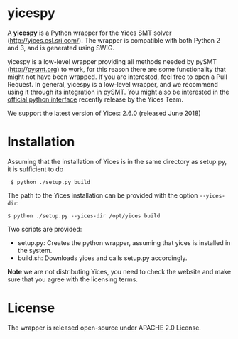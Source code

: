 # yicespy

A **yicespy** is a Python wrapper for the Yices SMT solver (http://yices.csl.sri.com/).
The wrapper is compatible with both Python 2 and 3, and is generated using SWIG.

yicespy is a low-level wrapper providing all methods needed by pySMT (http://pysmt.org) to work, for this reason there are some functionality that might not have been wrapped. If you are interested, feel free to open a Pull Request.
In general, yicespy is a low-level wrapper, and we recommend using it through its integration in pySMT. You might also be interested in the [official python interface](https://github.com/SRI-CSL/yices2/tree/master/src/bindings/python) recently release by the Yices Team.

We support the latest version of Yices: 2.6.0 (released June 2018)

# Installation

Assuming that the installation of Yices is in the same directory as setup.py, it is sufficient to do
```
 $ python ./setup.py build
```

The path to the Yices installation can be provided with the option ```--yices-dir```:
```
$ python ./setup.py --yices-dir /opt/yices build
```

Two scripts are provided:

* setup.py: Creates the python wrapper, assuming that yices is installed in the system.
* build.sh: Downloads yices and calls setup.py accordingly.

**Note** we are not distributing Yices, you need to check the website and make sure that you agree with the licensing terms.

# License

The wrapper is released open-source under APACHE 2.0 License.
